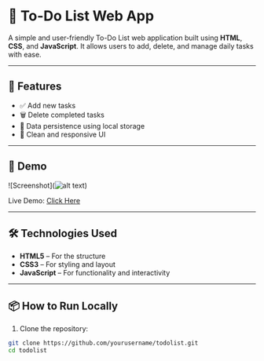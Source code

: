 # 📝 To-Do List Web App

A simple and user-friendly To-Do List web application built using **HTML**, **CSS**, and **JavaScript**. It allows users to add, delete, and manage daily tasks with ease.

---

## 🚀 Features

- ✅ Add new tasks
- 🗑️ Delete completed tasks
- 💾 Data persistence using local storage
- 🎨 Clean and responsive UI

---

## 📸 Demo

![Screenshot](![alt text](image.png))

Live Demo: [Click Here]() 

---

## 🛠️ Technologies Used

- **HTML5** – For the structure
- **CSS3** – For styling and layout
- **JavaScript** – For functionality and interactivity

---

## 📦 How to Run Locally

1. Clone the repository:

```bash
git clone https://github.com/yourusername/todolist.git
cd todolist

